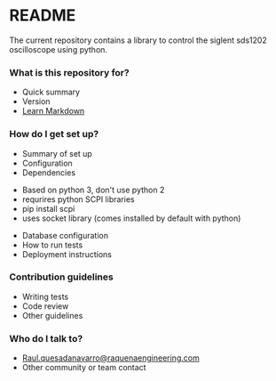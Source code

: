 # README #

The current repository contains a library to control the siglent sds1202 oscilloscope using python.

### What is this repository for? ###

* Quick summary
* Version
* [Learn Markdown](https://bitbucket.org/tutorials/markdowndemo)

### How do I get set up? ###

* Summary of set up
* Configuration
* Dependencies
- Based on python 3, don't use python 2
- requrires python SCPI libraries
- pip install scpi
- uses socket library (comes installed by default with python)


* Database configuration
* How to run tests
* Deployment instructions

### Contribution guidelines ###

* Writing tests
* Code review
* Other guidelines

### Who do I talk to? ###

* Raul.quesadanavarro@raquenaengineering.com
* Other community or team contact